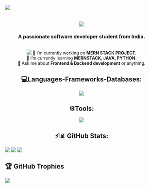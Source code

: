 [![](https://visitcount.itsvg.in/api?id=Sino-T05&icon=8&color=0)](https://visitcount.itsvg.in)

<h1 align="center">
    <img src="https://readme-typing-svg.herokuapp.com/?font=Righteous&size=35&center=true&vCenter=true&width=500&height=70&duration=4000&lines=Hi+I'm+Ashish+Muchahary!;" />
</h1>

<h3 align="center">A passionate software developer student from India.</h3>

<br/>

<div align="center">
    <img src="https://readme-typing-svg.herokuapp.com/?font=Righteous&size=35&center=true&vCenter=true&width=500&height=70&duration=4000&lines=Hi+UI/UX+Designer & Frontend Designer!;" />
🌱 I’m currently working on <strong>MERN STACK PROJECT.</strong><br>
🌱 I’m currently learning <strong>MERNSTACK, JAVA, PYTHON.</strong><br>
💬 Ask me about <strong>Frontend & Backend development</strong> or anything.
</div>
 
<h2 align="center">💻Languages-Frameworks-Databases: </h2>
<p align="center">
  <a href="https://skillicons.dev">
    <img src="https://skillicons.dev/icons?i=c,mysql,cpp,js,html,css,tailwindcss,python,java,nodejs,react,express,mongodb" />
  </a>
</p> 

<h2 align="center">⚙️Tools: </h2>
<p align="center">
  <a href="https://skillicons.dev">
    <img src="https://skillicons.dev/icons?i=figma,vscode,git,github,npm,powershell,bash" />
  </a>
</p> 

<h2 align="center">⚡📊 GitHub Stats: </h2>

![](https://github-readme-stats.vercel.app/api?username=Sino-T05&theme=dark&hide_border=false&include_all_commits=false&count_private=false)</a>
![](https://github-readme-streak-stats.herokuapp.com/?user=Sino-T05&theme=dark&hide_border=false)
![](https://github-readme-stats.vercel.app/api/top-langs/?username=Sino-T05&theme=dark&hide_border=false&include_all_commits=false&count_private=false&layout=compact)

## 🏆 GitHub Trophies
![](https://github-profile-trophy.vercel.app/?username=Sino-T05&theme=radical&no-frame=true&no-bg=true&margin-w=4)




